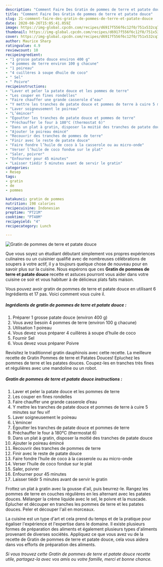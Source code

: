 ```yaml
---
description: "Comment Faire Des Gratin de pommes de terre et patate douce"
title: "Comment Faire Des Gratin de pommes de terre et patate douce"
slug: 21-comment-faire-des-gratin-de-pommes-de-terre-et-patate-douce
date: 2020-08-26T15:05:41.059Z
image: https://img-global.cpcdn.com/recipes/d6917f556f6c12f0/751x532cq70/gratin-de-pommes-de-terre-et-patate-douce-photo-principale-de-la-recette.jpg
thumbnail: https://img-global.cpcdn.com/recipes/d6917f556f6c12f0/751x532cq70/gratin-de-pommes-de-terre-et-patate-douce-photo-principale-de-la-recette.jpg
cover: https://img-global.cpcdn.com/recipes/d6917f556f6c12f0/751x532cq70/gratin-de-pommes-de-terre-et-patate-douce-photo-principale-de-la-recette.jpg
author: Maurice Sharp
ratingvalue: 4.9
reviewcount: 10
recipeingredient:
- "1 grosse patate douce environ 400 g"
- "4 pommes de terre environ 100 g chacune"
- "1 poireau"
- "4 cuillères à soupe dhuile de coco"
- " Sel"
- " Poivre"
recipeinstructions:
- "Laver et peler la patate douce et les pommes de terre"
- "Les couper en fines rondelles"
- "Faire chauffer une grande casserole d’eau"
- "Y mettre les tranches de patate douce et pommes de terre à cuire 5 minutes sur feu vif"
- "Laver soigneusement le poireau"
- "L’émincer"
- "Égoutter les tranches de patate douce et pommes de terre"
- "Préchauffer le four à 180°C (thermostat 6)"
- "Dans un plat à gratin, disposer la moitié des tranches de patate douce"
- "Ajouter le poireau émincé"
- "Recouvrir des tranches de pommes de terre"
- "Finir avec le reste de patate douce"
- "Faire fondre l’huile de coco à la casserole ou au micro-onde"
- "Verser l’huile de coco fondue sur le plat"
- "Saler, poivrer"
- "Enfourner pour 45 minutes"
- "Laisser tiédir 5 minutes avant de servir le gratin"
categories:
- Resep
tags:
- gratin
- de
- pommes

katakunci: gratin de pommes 
nutrition: 198 calories
recipecuisine: Indonesian
preptime: "PT21M"
cooktime: "PT40M"
recipeyield: "4"
recipecategory: Lunch

---
```



![Gratin de pommes de terre et patate douce](https://img-global.cpcdn.com/recipes/d6917f556f6c12f0/751x532cq70/gratin-de-pommes-de-terre-et-patate-douce-photo-principale-de-la-recette.jpg)

Que vous soyez un étudiant débutant simplement vos propres expériences culinaires ou un cuisinier qualifié avec de nombreuses célébrations de soupers à votre actif, il y a toujours quelque chose de nouveau pour en savoir plus sur la cuisine. Nous espérons que ces <strong> Gratin de pommes de terre et patate douce </strong> recette et astuces pourront vous aider dans votre cuisine ce soir et vous habituer à de délicieux plats faits maison.

<!--inarticleads1-->

Vous pouvez avoir gratin de pommes de terre et patate douce en utilisant 6 Ingrédients et 17 pas. Voici comment vous cuire il.

##### Ingrédients de gratin de pommes de terre et patate douce :

1. Préparer 1 grosse patate douce (environ 400 g)
1. Vous avez besoin 4 pommes de terre (environ 100 g chacune)
1. Utilisation 1 poireau
1. Vous devez vous préparer 4 cuillères à soupe d’huile de coco
1. Fournir  Sel
1. Vous devez vous préparer  Poivre


Revisitez le traditionnel gratin dauphinois avec cette recette. La meilleure recette de Gratin Pommes de terre et Patates Douces! Epluchez les pommes de terre et les patates douces. Coupez-les en tranches très fines et régulières avec une mandoline ou un robot. 

<!--inarticleads2-->

##### Gratin de pommes de terre et patate douce instructions :

1. Laver et peler la patate douce et les pommes de terre
1. Les couper en fines rondelles
1. Faire chauffer une grande casserole d’eau
1. Y mettre les tranches de patate douce et pommes de terre à cuire 5 minutes sur feu vif
1. Laver soigneusement le poireau
1. L’émincer
1. Égoutter les tranches de patate douce et pommes de terre
1. Préchauffer le four à 180°C (thermostat 6)
1. Dans un plat à gratin, disposer la moitié des tranches de patate douce
1. Ajouter le poireau émincé
1. Recouvrir des tranches de pommes de terre
1. Finir avec le reste de patate douce
1. Faire fondre l’huile de coco à la casserole ou au micro-onde
1. Verser l’huile de coco fondue sur le plat
1. Saler, poivrer
1. Enfourner pour 45 minutes
1. Laisser tiédir 5 minutes avant de servir le gratin


Frottez un plat à gratin avec la gousse d&#39;ail, puis beurrez-le. Rangez les pommes de terre en couches régulières en les alternant avec les patates douces. Mélanger la crème liquide avec le sel, le poivre et la muscade. Eplucher et découper en tranches les pommes de terre et les patates douces. Peler et découper l&#39;ail en morceaux. 

<!--inarticleads1-->

<p>
La cuisine est un type d'art et cela prend du temps et de la pratique pour égaliser l'expérience et l'expertise dans le domaine. Il existe plusieurs formes de préparation des aliments et également plusieurs types d'aliments provenant de diverses sociétés. Appliquez ce que vous avez vu de la recette de Gratin de pommes de terre et patate douce, cela vous aidera dans vos efforts de préparation des aliments.
</p>

<p>
<i>Si vous trouvez cette Gratin de pommes de terre et patate douce recette utile, partagez-la avec vos amis ou votre famille, merci et bonne chance.</i>
</p>
